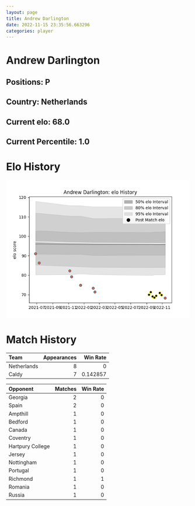 ```yaml
---  
layout: page  
title: Andrew Darlington  
date: 2022-11-15 23:35:56.663296  
categories: player  
---
```

# Andrew Darlington

## Positions: P

## Country: Netherlands

## Current elo: 68.0

## Current Percentile: 1.0

# Elo History


![elo history](history_AndrewDarlington.png)
# Match History


| Team        |   Appearances |   Win Rate |
|:------------|--------------:|-----------:|
| Netherlands |             8 |   0        |
| Caldy       |             7 |   0.142857 |

| Opponent         |   Matches |   Win Rate |
|:-----------------|----------:|-----------:|
| Georgia          |         2 |          0 |
| Spain            |         2 |          0 |
| Ampthill         |         1 |          0 |
| Bedford          |         1 |          0 |
| Canada           |         1 |          0 |
| Coventry         |         1 |          0 |
| Hartpury College |         1 |          0 |
| Jersey           |         1 |          0 |
| Nottingham       |         1 |          0 |
| Portugal         |         1 |          0 |
| Richmond         |         1 |          1 |
| Romania          |         1 |          0 |
| Russia           |         1 |          0 |